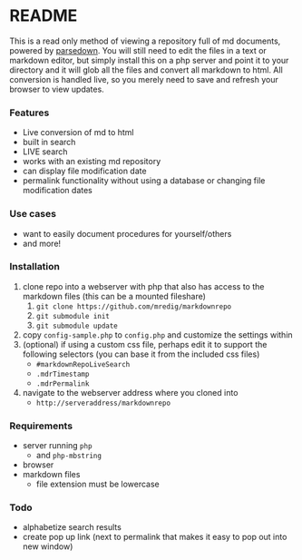 # README

This is a read only method of viewing a repository full of md documents, powered by [parsedown](https://github.com/erusev/parsedown). You will still need to edit the files in a text or markdown editor, but simply install this on a php server and point it to your directory and it will glob all the files and convert all markdown to html. All conversion is handled live, so you merely need to save and refresh your browser to view updates.


### Features
* Live conversion of md to html
* built in search
* LIVE search
* works with an existing md repository
* can display file modification date
* permalink functionality without using a database or changing file modification dates

### Use cases
* want to easily document procedures for yourself/others
* and more!

### Installation
1. clone repo into a webserver with php that also has access to the markdown files (this can be a mounted fileshare)
	1. `git clone https://github.com/mredig/markdownrepo`
	1. `git submodule init`
	1. `git submodule update`
1. copy `config-sample.php` to `config.php` and customize the settings within
1. (optional) if using a custom css file, perhaps edit it to support the following selectors (you can base it from the included css files)
	* `#markdownRepoLiveSearch`
	* `.mdrTimestamp`
	* `.mdrPermalink`
1. navigate to the webserver address where you cloned into
	* `http://serveraddress/markdownrepo`

### Requirements
* server running `php`
	* and `php-mbstring`
* browser
* markdown files
	* file extension must be lowercase

### Todo
* alphabetize search results
* create pop up link (next to permalink that makes it easy to pop out into new window)
